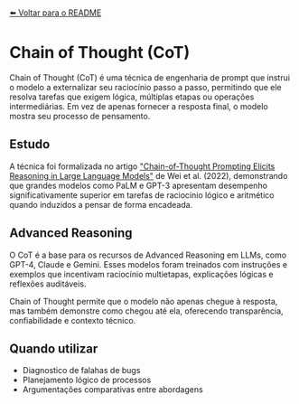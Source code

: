 [⬅️ Voltar para o README](./README.md)

# Chain of Thought (CoT)

Chain of Thought (CoT) é uma técnica de engenharia de prompt que instrui o modelo a externalizar seu raciocínio passo a passo, permitindo que ele resolva tarefas que exigem lógica, múltiplas etapas ou operações intermediárias. Em vez de apenas fornecer a resposta final, o modelo mostra seu processo de pensamento.

## Estudo

A técnica foi formalizada no artigo ["Chain-of-Thought Prompting Elicits Reasoning in Large Language Models"](https://arxiv.org/abs/2201.11903) de Wei et al. (2022), demonstrando que grandes modelos como PaLM e GPT-3 apresentam desempenho significativamente superior em tarefas de raciocínio lógico e aritmético quando induzidos a pensar de forma encadeada.

## Advanced Reasoning

O CoT é a base para os recursos de Advanced Reasoning em LLMs, como GPT-4, Claude e Gemini. Esses modelos foram treinados com instruções e exemplos que incentivam raciocínio multietapas, explicações lógicas e reflexões auditáveis.

Chain of Thought permite que o modelo não apenas chegue à resposta, mas também demonstre como chegou até ela, oferecendo transparência, confiabilidade e contexto técnico.

## Quando utilizar

* Diagnostico de falahas de bugs
* Planejamento lógico de processos
* Argumentações comparativas entre abordagens

